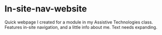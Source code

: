 # In-site-nav-website
Quick webpage I created for a module in my Assistive Technologies class.
Features in-site navigation, and a little info about me.
Text needs expanding.
